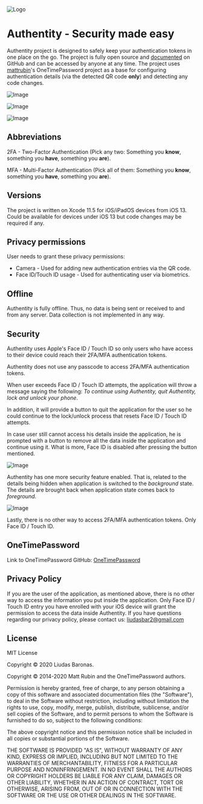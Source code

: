 ![Logo](https://raw.githubusercontent.com/liudasbar/Authentity/master/logo.png)
# Authentity - Security made easy

Authentity project is designed to safely keep your authentication tokens in one place on the go. The project is fully open source and [documented](https://github.com/liudasbar/Authentity) on GitHub and can be accessed by anyone at any time. The project uses [mattrubin](https://github.com/mattrubin/OneTimePassword)'s  OneTimePassword project as a base for configuring authentication details (via the detected QR code __only__) and detecting any code changes.

![Image](https://raw.githubusercontent.com/liudasbar/Authentity/master/IMG_9553.PNG)

![Image](https://raw.githubusercontent.com/liudasbar/Authentity/master/IMG_9556.jpg)

![Image](https://github.com/liudasbar/Authentity/raw/master/IMG_9557.PNG)

## Abbreviations

2FA - Two-Factor Authentication (Pick any two: Something you __know__, something you __have__, something you __are__).

MFA - Multi-Factor Authentication (Pick all of them: Something you __know__, something you __have__, something you __are__).

## Versions

The project is written on Xcode 11.5 for iOS/iPadOS devices from iOS 13. Could be available for devices under iOS 13 but code changes may be required if any.

## Privacy permissions

User needs to grant these privacy permissions:
* Camera - Used for adding new authentication entries via the QR code.
* Face ID/Touch ID usage - Used for authenticating user via biometrics.

## Offline

Authentity is fully offline. Thus, no data is being sent or received to and from any server. Data collection is not implemented in any way.

## Security

Authentity uses Apple's Face ID / Touch ID so only users who have access to their device could reach their 2FA/MFA authentication tokens.

Authentity does not use any passcode to access 2FA/MFA authentication tokens.

When user exceeds Face ID / Touch ID attempts, the application will throw a message saying the following:
*To continue using Authentity, quit Authentity, lock and unlock your phone*.

In addition, it will provide a button to quit the application for the user so he could continue to the lock/unlock process that resets Face ID / Touch ID attempts.

In case user still cannot access his details inside the application, he is prompted with a button to remove all the data inside the application and continue using it. What is more, Face ID is disabled after pressing the button mentioned.

![Image](https://github.com/liudasbar/Authentity/raw/master/IMG_9554.jpg)

Authentity has one more security feature enabled. That is, related to the details being hidden when application is switched to the *background* state. The details are brought back when application state comes back to *foreground*.

![Image](https://raw.githubusercontent.com/liudasbar/Authentity/master/IMG_9562.PNG)

Lastly, there is no other way to access 2FA/MFA authentication tokens. Only Face ID / Touch ID.

## OneTimePassword

Link to OneTimePassword GitHub: [OneTimePassword](https://github.com/mattrubin/OneTimePassword)

## Privacy Policy

If you are the user of the application, as mentioned above, there is no other way to access the information you put inside the application. Only Face ID / Touch ID entry you have enrolled with your iOS device will grant the permission to access the data inside Authentity. If you have questions regarding our privacy policy, please contact us: liudasbar2@gmail.com

## License

MIT License

Copyright © 2020 Liudas Baronas.

Copyright © 2014-2020 Matt Rubin and the OneTimePassword authors.

Permission is hereby granted, free of charge, to any person obtaining a copy
of this software and associated documentation files (the "Software"), to deal
in the Software without restriction, including without limitation the rights
to use, copy, modify, merge, publish, distribute, sublicense, and/or sell
copies of the Software, and to permit persons to whom the Software is
furnished to do so, subject to the following conditions:

The above copyright notice and this permission notice shall be included in all
copies or substantial portions of the Software.

THE SOFTWARE IS PROVIDED "AS IS", WITHOUT WARRANTY OF ANY KIND, EXPRESS OR
IMPLIED, INCLUDING BUT NOT LIMITED TO THE WARRANTIES OF MERCHANTABILITY,
FITNESS FOR A PARTICULAR PURPOSE AND NONINFRINGEMENT. IN NO EVENT SHALL THE
AUTHORS OR COPYRIGHT HOLDERS BE LIABLE FOR ANY CLAIM, DAMAGES OR OTHER
LIABILITY, WHETHER IN AN ACTION OF CONTRACT, TORT OR OTHERWISE, ARISING FROM,
OUT OF OR IN CONNECTION WITH THE SOFTWARE OR THE USE OR OTHER DEALINGS IN THE
SOFTWARE.
